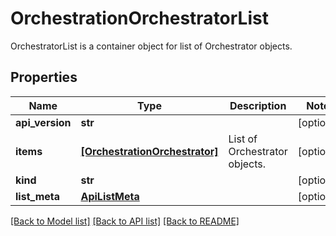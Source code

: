 # OrchestrationOrchestratorList

OrchestratorList is a container object for list of Orchestrator objects.
## Properties
Name | Type | Description | Notes
------------ | ------------- | ------------- | -------------
**api_version** | **str** |  | [optional] 
**items** | [**[OrchestrationOrchestrator]**](OrchestrationOrchestrator.md) | List of Orchestrator objects. | [optional] 
**kind** | **str** |  | [optional] 
**list_meta** | [**ApiListMeta**](ApiListMeta.md) |  | [optional] 

[[Back to Model list]](../README.md#documentation-for-models) [[Back to API list]](../README.md#documentation-for-api-endpoints) [[Back to README]](../README.md)


